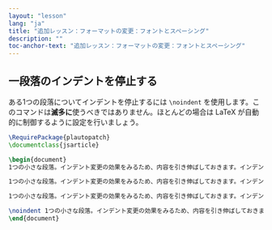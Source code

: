 ```yaml
---
layout: "lesson"
lang: "ja"
title: "追加レッスン：フォーマットの変更：フォントとスペーシング"
description: ""
toc-anchor-text: "追加レッスン：フォーマットの変更：フォントとスペーシング"
---
```


## 一段落のインデントを停止する

ある1つの段落についてインデントを停止するには `\noindent` を使用します。このコマンドは**滅多に**使うべきではありません。ほとんどの場合は LaTeX が自動的に制御するように設定を行いましょう。

```latex
\RequirePackage{plautopatch}
\documentclass{jsarticle}

\begin{document}
1つの小さな段落。インデント変更の効果をみるため、内容を引き伸ばしておきます。インデント変更の効果をみるため、内容を引き伸ばしておきます。

1つの小さな段落。インデント変更の効果をみるため、内容を引き伸ばしておきます。インデント変更の効果をみるため、内容を引き伸ばしておきます。

1つの小さな段落。インデント変更の効果をみるため、内容を引き伸ばしておきます。インデント変更の効果をみるため、内容を引き伸ばしておきます。

\noindent 1つの小さな段落。インデント変更の効果をみるため、内容を引き伸ばしておきます。インデント変更の効果をみるため、内容を引き伸ばしておきます。
\end{document}
```

